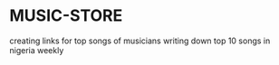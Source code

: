 # MUSIC-STORE
creating links for top songs of musicians
writing down top 10 songs in nigeria weekly
